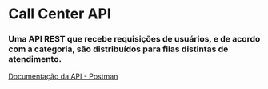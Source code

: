 # Call Center API

### Uma API REST que recebe requisições de usuários, e de acordo com a categoria, são distribuídos para filas distintas de atendimento.

[Documentação da API - Postman](https://documenter.getpostman.com/view/15757412/2s9YC7SBbq)
